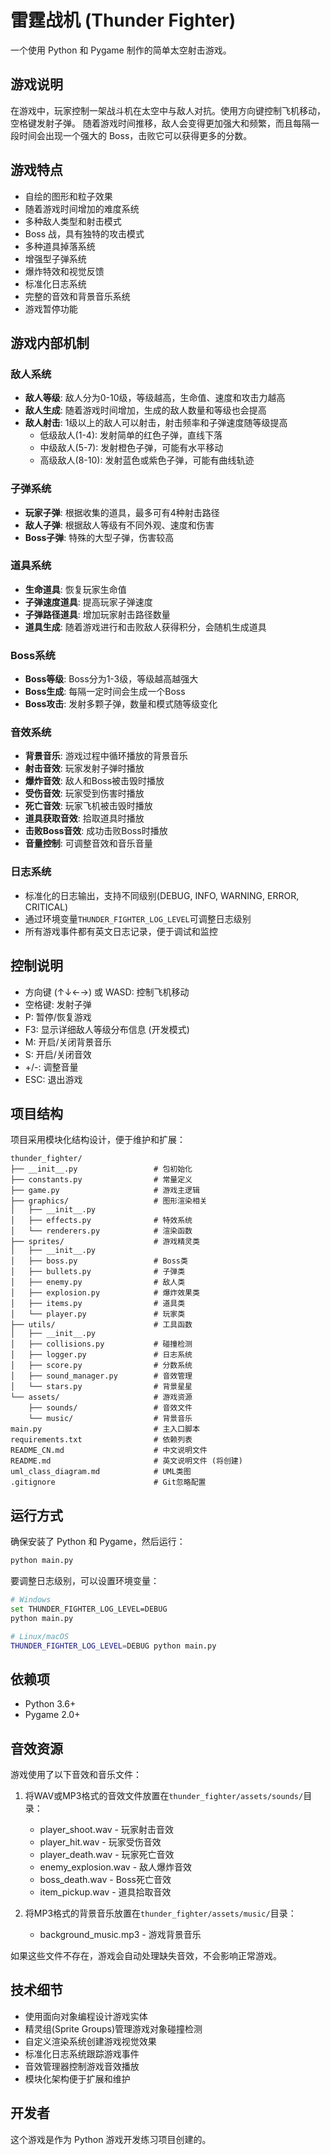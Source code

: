 # 雷霆战机 (Thunder Fighter)

一个使用 Python 和 Pygame 制作的简单太空射击游戏。

## 游戏说明

在游戏中，玩家控制一架战斗机在太空中与敌人对抗。使用方向键控制飞机移动，空格键发射子弹。
随着游戏时间推移，敌人会变得更加强大和频繁，而且每隔一段时间会出现一个强大的 Boss，击败它可以获得更多的分数。

## 游戏特点

- 自绘的图形和粒子效果
- 随着游戏时间增加的难度系统
- 多种敌人类型和射击模式
- Boss 战，具有独特的攻击模式
- 多种道具掉落系统
- 增强型子弹系统
- 爆炸特效和视觉反馈
- 标准化日志系统
- 完整的音效和背景音乐系统
- 游戏暂停功能

## 游戏内部机制

### 敌人系统
- **敌人等级**: 敌人分为0-10级，等级越高，生命值、速度和攻击力越高
- **敌人生成**: 随着游戏时间增加，生成的敌人数量和等级也会提高
- **敌人射击**: 1级以上的敌人可以射击，射击频率和子弹速度随等级提高
  - 低级敌人(1-4): 发射简单的红色子弹，直线下落
  - 中级敌人(5-7): 发射橙色子弹，可能有水平移动
  - 高级敌人(8-10): 发射蓝色或紫色子弹，可能有曲线轨迹

### 子弹系统
- **玩家子弹**: 根据收集的道具，最多可有4种射击路径
- **敌人子弹**: 根据敌人等级有不同外观、速度和伤害
- **Boss子弹**: 特殊的大型子弹，伤害较高

### 道具系统
- **生命道具**: 恢复玩家生命值
- **子弹速度道具**: 提高玩家子弹速度
- **子弹路径道具**: 增加玩家射击路径数量
- **道具生成**: 随着游戏进行和击败敌人获得积分，会随机生成道具

### Boss系统
- **Boss等级**: Boss分为1-3级，等级越高越强大
- **Boss生成**: 每隔一定时间会生成一个Boss
- **Boss攻击**: 发射多颗子弹，数量和模式随等级变化

### 音效系统
- **背景音乐**: 游戏过程中循环播放的背景音乐
- **射击音效**: 玩家发射子弹时播放
- **爆炸音效**: 敌人和Boss被击毁时播放
- **受伤音效**: 玩家受到伤害时播放
- **死亡音效**: 玩家飞机被击毁时播放
- **道具获取音效**: 拾取道具时播放
- **击败Boss音效**: 成功击败Boss时播放
- **音量控制**: 可调整音效和音乐音量

### 日志系统
- 标准化的日志输出，支持不同级别(DEBUG, INFO, WARNING, ERROR, CRITICAL)
- 通过环境变量`THUNDER_FIGHTER_LOG_LEVEL`可调整日志级别
- 所有游戏事件都有英文日志记录，便于调试和监控

## 控制说明

- 方向键 (↑↓←→) 或 WASD: 控制飞机移动
- 空格键: 发射子弹
- P: 暂停/恢复游戏
- F3: 显示详细敌人等级分布信息 (开发模式)
- M: 开启/关闭背景音乐
- S: 开启/关闭音效
- +/-: 调整音量
- ESC: 退出游戏

## 项目结构

项目采用模块化结构设计，便于维护和扩展：

```
thunder_fighter/
├── __init__.py                 # 包初始化
├── constants.py                # 常量定义
├── game.py                     # 游戏主逻辑
├── graphics/                   # 图形渲染相关
│   ├── __init__.py
│   ├── effects.py              # 特效系统
│   └── renderers.py            # 渲染函数
├── sprites/                    # 游戏精灵类
│   ├── __init__.py
│   ├── boss.py                 # Boss类
│   ├── bullets.py              # 子弹类
│   ├── enemy.py                # 敌人类
│   ├── explosion.py            # 爆炸效果类
│   ├── items.py                # 道具类
│   └── player.py               # 玩家类
├── utils/                      # 工具函数
│   ├── __init__.py
│   ├── collisions.py           # 碰撞检测
│   ├── logger.py               # 日志系统
│   ├── score.py                # 分数系统
│   ├── sound_manager.py        # 音效管理
│   └── stars.py                # 背景星星
└── assets/                     # 游戏资源
    ├── sounds/                 # 音效文件
    └── music/                  # 背景音乐
main.py                         # 主入口脚本
requirements.txt                # 依赖列表
README_CN.md                    # 中文说明文件
README.md                       # 英文说明文件 (将创建)
uml_class_diagram.md            # UML类图
.gitignore                      # Git忽略配置
```

## 运行方式

确保安装了 Python 和 Pygame，然后运行：

```bash
python main.py
```

要调整日志级别，可以设置环境变量：

```bash
# Windows
set THUNDER_FIGHTER_LOG_LEVEL=DEBUG
python main.py

# Linux/macOS
THUNDER_FIGHTER_LOG_LEVEL=DEBUG python main.py
```

## 依赖项

- Python 3.6+
- Pygame 2.0+

## 音效资源

游戏使用了以下音效和音乐文件：

1. 将WAV或MP3格式的音效文件放置在`thunder_fighter/assets/sounds/`目录：
   - player_shoot.wav - 玩家射击音效
   - player_hit.wav - 玩家受伤音效
   - player_death.wav - 玩家死亡音效
   - enemy_explosion.wav - 敌人爆炸音效
   - boss_death.wav - Boss死亡音效
   - item_pickup.wav - 道具拾取音效

2. 将MP3格式的背景音乐放置在`thunder_fighter/assets/music/`目录：
   - background_music.mp3 - 游戏背景音乐

如果这些文件不存在，游戏会自动处理缺失音效，不会影响正常游戏。

## 技术细节

- 使用面向对象编程设计游戏实体
- 精灵组(Sprite Groups)管理游戏对象碰撞检测
- 自定义渲染系统创建游戏视觉效果
- 标准化日志系统跟踪游戏事件
- 音效管理器控制游戏音效播放
- 模块化架构便于扩展和维护

## 开发者

这个游戏是作为 Python 游戏开发练习项目创建的。
